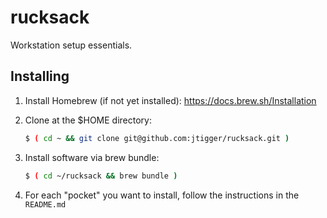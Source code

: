 # rucksack

Workstation setup essentials.

## Installing

1. Install Homebrew (if not yet installed): https://docs.brew.sh/Installation

1. Clone at the $HOME directory:

   ```bash
   $ ( cd ~ && git clone git@github.com:jtigger/rucksack.git )
   ```
1. Install software via brew bundle:

   ```bash
   $ ( cd ~/rucksack && brew bundle )
   ```
   
1. For each "pocket" you want to install, follow the instructions in the `README.md`